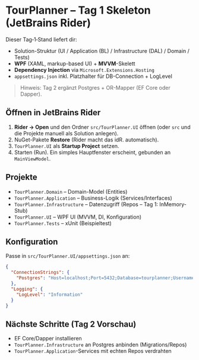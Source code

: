 # TourPlanner – Tag 1 Skeleton (JetBrains Rider)

Dieser Tag‑1‑Stand liefert dir:
- Solution-Struktur (UI / Application (BL) / Infrastructure (DAL) / Domain / Tests)
- **WPF** (XAML, markup-based UI) + **MVVM**-Skelett
- **Dependency Injection** via `Microsoft.Extensions.Hosting`
- `appsettings.json` inkl. Platzhalter für DB-Connection + LogLevel

> Hinweis: Tag 2 ergänzt Postgres + OR-Mapper (EF Core oder Dapper).

## Öffnen in JetBrains Rider
1. **Rider → Open** und den Ordner `src/TourPlanner.UI` öffnen (oder `src` und die Projekte manuell als Solution anlegen).
2. NuGet-Pakete **Restore** (Rider macht das idR. automatisch).
3. `TourPlanner.UI` als **Startup Project** setzen.
4. Starten (Run). Ein simples Hauptfenster erscheint, gebunden an `MainViewModel`.

## Projekte
- `TourPlanner.Domain` – Domain-Model (Entities)
- `TourPlanner.Application` – Business-Logik (Services/Interfaces)
- `TourPlanner.Infrastructure` – Datenzugriff (Repos – Tag 1: InMemory-Stub)
- `TourPlanner.UI` – WPF UI (MVVM, DI, Konfiguration)
- `TourPlanner.Tests` – xUnit (Beispieltest)

## Konfiguration
Passe in `src/TourPlanner.UI/appsettings.json` an:
```json
{
  "ConnectionStrings": {
    "Postgres": "Host=localhost;Port=5432;Database=tourplanner;Username=postgres;Password=postgres"
  },
  "Logging": {
    "LogLevel": "Information"
  }
}
```

## Nächste Schritte (Tag 2 Vorschau)
- EF Core/Dapper installieren
- `TourPlanner.Infrastructure` an Postgres anbinden (Migrations/Repos)
- `TourPlanner.Application`-Services mit echten Repos verdrahten
